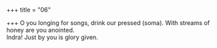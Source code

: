 +++
title = "06"

+++
O you longing for songs, drink our pressed (soma). With streams of  honey are you anointed.  
Indra! Just by you is glory given.  